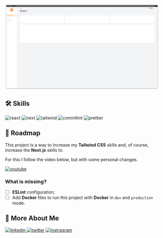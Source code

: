 ![demo](public/demo.png)

## 🛠 Skills

![react][react] ![next][next] ![tailwind][tailwind] ![comintlint][commitlint] ![prettier][prettier]

## 📄 Roadmap

This project is a way to increase my **Tailwind CSS** skills and, of course, increase the **Next.js** skills to.

For this I follow the video below, but with some personal changes.

[![youtube][youtube]](https://www.youtube.com/watch?v=ypRJ9ScLmco)

### What is missing?

-   [ ] **ESLint** configuration;
-   [ ] Add **Docker** files to run this project with **Docker** in `dev` and `production` mode.

## 🔗 More About Me

[
![linkedin](https://img.shields.io/badge/linkedin-0A66C2?style=for-the-badge&logo=linkedin&logoColor=white)
](https://linkedin.com/in/daniel-sousa-tutods)
[![twitter](https://img.shields.io/badge/twitter-1DA1F2?style=for-the-badge&logo=twitter&logoColor=white)](https://twitter.com/dsousa_12)
[![instragram](https://img.shields.io/badge/instragram-E4405F?style=for-the-badge&logo=instagram&logoColor=white)](https://twitter.com/dsousa_12)

[react]: https://img.shields.io/badge/react-1E4174?style=for-the-badge&logo=react&logoColor=white
[next]: https://img.shields.io/badge/Next.js-1E4174?style=for-the-badge&logo=next.js&logoColor=white
[tailwind]: https://img.shields.io/badge/tailwindcss-1E4174?style=for-the-badge&logo=tailwindcss&logoColor=white
[commitlint]: https://img.shields.io/badge/commitlint-1E4174?style=for-the-badge&logo=commitlint&logoColor=white
[prettier]: https://img.shields.io/badge/prettier-1E4174?style=for-the-badge&logo=prettier&logoColor=white
[youtube]: https://img.shields.io/badge/youtube-red?style=for-the-badge&logo=youtube&logoColor=white
